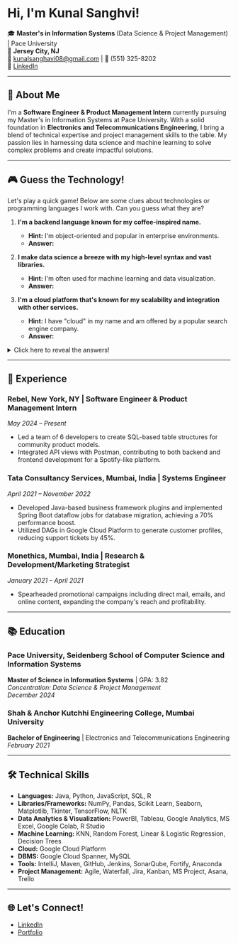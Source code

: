 # Hi, I'm Kunal Sanghvi!

🎓 **Master's in Information Systems** (Data Science & Project Management) | Pace University  
📍 **Jersey City, NJ**  
📧 [kunalsanghavi08@gmail.com](mailto:kunalsanghavi08@gmail.com) | 📱 (551) 325-8202  
🔗 [LinkedIn](https://www.linkedin.com/in/kunalsanghvii/)  

---

## 🚀 About Me

I'm a **Software Engineer & Product Management Intern** currently pursuing my Master's in Information Systems at Pace University. With a solid foundation in **Electronics and Telecommunications Engineering**, I bring a blend of technical expertise and project management skills to the table. My passion lies in harnessing data science and machine learning to solve complex problems and create impactful solutions.

---

## 🎮 Guess the Technology!

Let's play a quick game! Below are some clues about technologies or programming languages I work with. Can you guess what they are?

1. **I'm a backend language known for my coffee-inspired name.**  
   - **Hint:** I'm object-oriented and popular in enterprise environments.
   - **Answer:** <!-- Scroll down to see the answer or click [here](#answers)! -->

2. **I make data science a breeze with my high-level syntax and vast libraries.**  
   - **Hint:** I'm often used for machine learning and data visualization.
   - **Answer:** 

3. **I'm a cloud platform that's known for my scalability and integration with other services.**  
   - **Hint:** I have "cloud" in my name and am offered by a popular search engine company.
   - **Answer:** 

<details>
  <summary>Click here to reveal the answers!</summary>
  
  1. Java
  2. Python
  3. Google Cloud Platform

</details>

---

## 💼 Experience

### Rebel, New York, NY | Software Engineer & Product Management Intern  
*May 2024 – Present*  
- Led a team of 6 developers to create SQL-based table structures for community product models.
- Integrated API views with Postman, contributing to both backend and frontend development for a Spotify-like platform.

### Tata Consultancy Services, Mumbai, India | Systems Engineer  
*April 2021 – November 2022*  
- Developed Java-based business framework plugins and implemented Spring Boot dataflow jobs for database migration, achieving a 70% performance boost.
- Utilized DAGs in Google Cloud Platform to generate customer profiles, reducing support tickets by 45%.

### Monethics, Mumbai, India | Research & Development/Marketing Strategist  
*January 2021 – April 2021*  
- Spearheaded promotional campaigns including direct mail, emails, and online content, expanding the company's reach and profitability.

---

## 📚 Education

### Pace University, Seidenberg School of Computer Science and Information Systems  
**Master of Science in Information Systems** | GPA: 3.82  
*Concentration: Data Science & Project Management*  
*December 2024*

### Shah & Anchor Kutchhi Engineering College, Mumbai University  
**Bachelor of Engineering** | Electronics and Telecommunications Engineering  
*February 2021*

---

## 🛠️ Technical Skills

- **Languages:** Java, Python, JavaScript, SQL, R
- **Libraries/Frameworks:** NumPy, Pandas, Scikit Learn, Seaborn, Matplotlib, Tkinter, TensorFlow, NLTK
- **Data Analytics & Visualization:** PowerBI, Tableau, Google Analytics, MS Excel, Google Colab, R Studio
- **Machine Learning:** KNN, Random Forest, Linear & Logistic Regression, Decision Trees
- **Cloud:** Google Cloud Platform
- **DBMS:** Google Cloud Spanner, MySQL
- **Tools:** IntelliJ, Maven, GitHub, Jenkins, SonarQube, Fortify, Anaconda
- **Project Management:** Agile, Waterfall, Jira, Kanban, MS Project, Asana, Trello


---

## 🌐 Let's Connect!

- [LinkedIn](#)
- [Portfolio](#)

